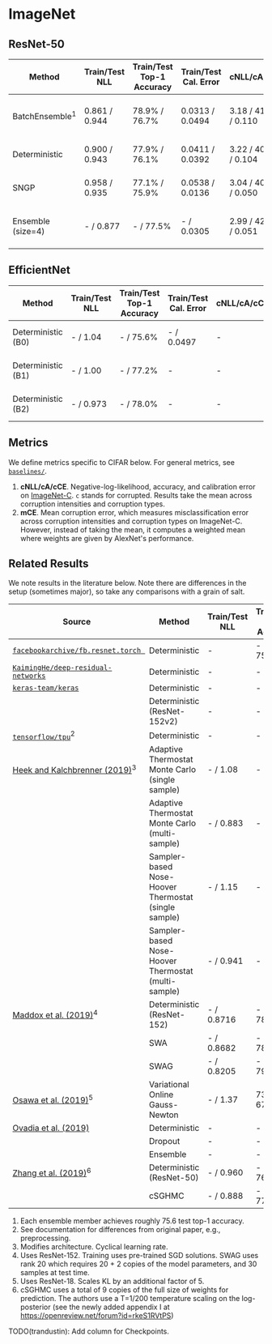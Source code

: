 # ImageNet

## ResNet-50

| Method | Train/Test NLL | Train/Test Top-1 Accuracy | Train/Test Cal. Error | cNLL/cA/cCE | mCE | Train Runtime (hours) | Test Runtime (ms/example)| # Parameters |
| ----------- | ----------- | ----------- | ----------- | ----------- | -----------| ----------- | ----------- | ----------- |
| BatchEnsemble<sup>1</sup> | 0.861 / 0.944 | 78.9% / 76.7% | 0.0313 / 0.0494 | 3.18 / 41.8% / 0.110 | 73.7% | 17.5 (32 TPUv2 cores) | 8.33 (32 TPUv2 cores) | 25.8M |
| Deterministic | 0.900 / 0.943 | 77.9% / 76.1% | 0.0411 / 0.0392 | 3.22 / 40.3% / 0.104 | 75.6% | 5 (32 TPUv3 cores) | 1.60 (32 TPUv2 cores) | 25.6M |
| SNGP | 0.958 / 0.935 | 77.1% / 75.9% | 0.0538 / 0.0136 | 3.04 / 40.9% / 0.050 | 75.3% | 5 (32 TPUv3 cores) | 1.74 (32 TPUv2 cores) | 25.6M |
| Ensemble (size=4) | - / 0.877 | - / 77.5% | - / 0.0305 | 2.99 / 42.1% / 0.051 | 73.3% | 17.5 (128 TPUv2 cores) | 6.40 (32 TPUv2 cores) | 102.4M |

## EfficientNet

| Method | Train/Test NLL | Train/Test Top-1 Accuracy | Train/Test Cal. Error | cNLL/cA/cCE | mCE | Train Runtime (hours) | # Parameters |
| ----------- | ----------- | ----------- | ----------- | ----------- | ----------- | ----------- | ----------- |
| Deterministic (B0) | - / 1.04 | - / 75.6% | - / 0.0497 | - | - | 5 (32 TPUv3 cores) | 5.3M |
| Deterministic (B1) | - / 1.00 | - / 77.2% | - | - | - | 6.5 (32 TPUv3 cores) | 7.8M |
| Deterministic (B2) | - / 0.973 | - / 78.0% | - | - | - | 9 (32 TPUv3 cores) | 9.2M |

## Metrics

We define metrics specific to CIFAR below. For general metrics, see [`baselines/`](https://github.com/google/edward2/tree/master/baselines).

1. __cNLL/cA/cCE__. Negative-log-likelihood, accuracy, and calibration error on [ImageNet-C](https://arxiv.org/abs/1903.12261). `c` stands for corrupted. Results take the mean across corruption intensities and corruption types.
2. __mCE__. Mean corruption error, which measures misclassification error across corruption intensities and corruption types on ImageNet-C. However, instead of taking the mean, it computes a weighted mean where weights are given by AlexNet's performance.

## Related Results

We note results in the literature below. Note there are differences in the setup
(sometimes major), so take any comparisons with a grain of salt.

| Source | Method | Train/Test NLL | Train/Test Top-1 Accuracy | Train/Test Top-5 Accuracy | Train Runtime (hours) | # Parameters |
| ----------- | ----------- | ----------- | ----------- | ----------- | ----------- | ----------- |
| [`facebookarchive/fb.resnet.torch `](https://github.com/facebookarchive/fb.resnet.torch ) | Deterministic | - | - / 75.99% | - / 92.98% | - | 25.6M |
| [`KaimingHe/deep-residual-networks`](https://github.com/KaimingHe/deep-residual-networks) | Deterministic | - | - / 75.3% | - | - | 25.6M |
| [`keras-team/keras`](https://keras.io/applications/#resnet) | Deterministic | - | - / 74.9% | - / 92.1% | - | 25.6M |
| | Deterministic (ResNet-152v2) | - | - / 78.0% | - / 94.2% | - | 60.3M |
| [`tensorflow/tpu`](https://github.com/tensorflow/tpu/tree/master/models/official/resnet)<sup>2</sup> | Deterministic | - | - / 76% | - | 17 (8 TPUv2) | 25.6M |
| [Heek and Kalchbrenner (2019)](https://arxiv.org/abs/1908.03491)<sup>3</sup> | Adaptive Thermostat Monte Carlo (single sample) | - / 1.08 | - / 74.2% | - | 1000 epochs (8 TPUv3 cores) | - |
| | Adaptive Thermostat Monte Carlo (multi-sample) | - / 0.883 | - / 77.5% | - | 1000 epochs (8 TPUv3 cores) | - |
| | Sampler-based Nose-Hoover Thermostat (single sample) | - / 1.15 | - / 73.1% | - | 1000 epochs (8 TPUv3 cores) | - |
| | Sampler-based Nose-Hoover Thermostat (multi-sample) | - / 0.941 | - / 76.4% | - | 1000 epochs (8 TPUv3 cores) | - |
| [Maddox et al. (2019)](https://arxiv.org/abs/1902.02476)<sup>4</sup> | Deterministic (ResNet-152) | - / 0.8716 | - / 78.39% | - | pretrained+10 epochs | 60.3M |
| | SWA | - / 0.8682 | - / 78.92% | - | pretrained+10 epochs | 60.3M |
| | SWAG | - / 0.8205 | - / 79.08% | - | pretrained+10 epochs | 1.33B |
| [Osawa et al. (2019)](https://arxiv.org/abs/1906.02506)<sup>5</sup>  | Variational Online Gauss-Newton | - / 1.37 | 73.87% / 67.38% | | 1.90 (128 P100 GPUs) | - |
| [Ovadia et al. (2019)](https://arxiv.org/abs/1906.02530) | Deterministic | - | - | - | - | - |
| | Dropout | - | - | - | - | - |
| | Ensemble | - | - | - | - | - |
| [Zhang et al. (2019)](https://openreview.net/forum?id=rkeS1RVtPS)<sup>6</sup> | Deterministic (ResNet-50) | - / 0.960 | - / 76.046% | - /  92.78% | 25.6M |
| | cSGHMC | - / 0.888 | - / 77.11% | - / 93.524% | 307.2M |

1. Each ensemble member achieves roughly 75.6 test top-1 accuracy.
2. See documentation for differences from original paper, e.g., preprocessing.
3. Modifies architecture. Cyclical learning rate.
4. Uses ResNet-152. Training uses pre-trained SGD solutions. SWAG uses rank 20 which requires 20 + 2 copies of the model parameters, and 30 samples at test time.
5. Uses ResNet-18. Scales KL by an additional factor of 5.
6. cSGHMC uses a total of 9 copies of the full size of weights for prediction. The authors use a T=1/200 temperature scaling on the log-posterior (see the newly added appendix I at https://openreview.net/forum?id=rkeS1RVtPS)

TODO(trandustin): Add column for Checkpoints.
